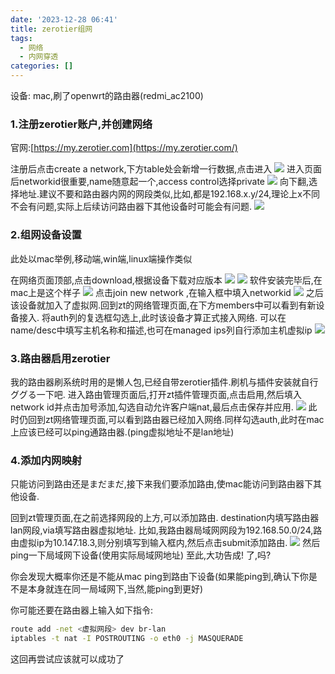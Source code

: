 ```yaml
---
date: '2023-12-28 06:41'
title: zerotier组网
tags:
  - 网络
  - 内网穿透
categories: []
---
```

设备: mac,刷了openwrt的路由器(redmi_ac2100)

### 1.注册zerotier账户,并创建网络
官网:[https://my.zerotier.com](https://my.zerotier.com/)

注册后点击create a network,下方table处会新增一行数据,点击进入
![](../../assets/Pasted%20image%2020231228065504.png)
进入页面后networkid很重要,name随意起一个,access control选择private
![](../../assets/Pasted%20image%2020231228065648.png)
向下翻,选择地址.建议不要和路由器内网的网段类似,比如,都是192.168.x.y/24,理论上x不同不会有问题,实际上后续访问路由器下其他设备时可能会有问题.
![](../../assets/Pasted%20image%2020231228065824.png)

### 2.组网设备设置
此处以mac举例,移动端,win端,linux端操作类似

在网络页面顶部,点击download,根据设备下载对应版本
![](../../assets/Pasted%20image%2020231228070200.png)
![](../../assets/Pasted%20image%2020231228070338.png)
软件安装完毕后,在mac上是这个样子
![](../../assets/Pasted%20image%2020231228070553.png)
点击join new network ,在输入框中填入networkid
![](../../assets/Pasted%20image%2020231228070659.png)
之后该设备就加入了虚拟网.回到zt的网络管理页面,在下方members中可以看到有新设备接入.
将auth列的复选框勾选上,此时该设备才算正式接入网络. 可以在name/desc中填写主机名称和描述,也可在managed ips列自行添加主机虚拟ip
![](../../assets/Pasted%20image%2020231228070905.png)

### 3.路由器启用zerotier
我的路由器刷系统时用的是懒人包,已经自带zerotier插件.刷机与插件安装就自行ググる一下吧.
进入路由管理页面后,打开zt插件管理页面,点击启用,然后填入network id并点击加号添加,勾选自动允许客户端nat,最后点击保存并应用.
![](../../assets/Pasted%20image%2020231228071548.png)
此时仍回到zt网络管理页面,可以看到路由器已经加入网络.同样勾选auth,此时在mac上应该已经可以ping通路由器.(ping虚拟地址不是lan地址)

### 4.添加内网映射
只能访问到路由还是まだまだ,接下来我们要添加路由,使mac能访问到路由器下其他设备.

回到zt管理页面,在之前选择网段的上方,可以添加路由.
destination内填写路由器lan网段,via填写路由器虚拟地址.
比如,我路由器局域网网段为192.168.50.0/24,路由虚拟ip为10.147.18.3,则分别填写到输入框内,然后点击submit添加路由.
![](../../assets/Pasted%20image%2020231228072117.png)
然后ping一下局域网下设备(使用实际局域网地址)
至此,大功告成!
了,吗?

你会发现大概率你还是不能从mac ping到路由下设备(如果能ping到,确认下你是不是本身就连在同一局域网下,当然,能ping到更好)

你可能还要在路由器上输入如下指令:
```bash
route add -net <虚拟网段> dev br-lan
iptables -t nat -I POSTROUTING -o eth0 -j MASQUERADE
```
这回再尝试应该就可以成功了